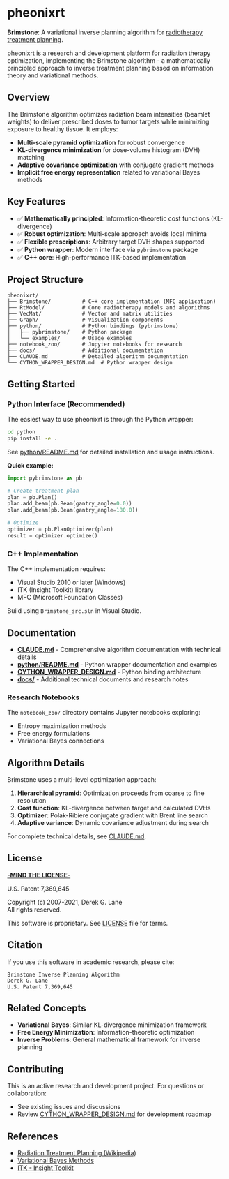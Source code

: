 # pheonixrt

**Brimstone**: A variational inverse planning algorithm for [radiotherapy treatment planning](https://en.wikipedia.org/wiki/Radiation_treatment_planning).

pheonixrt is a research and development platform for radiation therapy optimization, implementing the Brimstone algorithm - a mathematically principled approach to inverse treatment planning based on information theory and variational methods.

## Overview

The Brimstone algorithm optimizes radiation beam intensities (beamlet weights) to deliver prescribed doses to tumor targets while minimizing exposure to healthy tissue. It employs:

- **Multi-scale pyramid optimization** for robust convergence
- **KL-divergence minimization** for dose-volume histogram (DVH) matching
- **Adaptive covariance optimization** with conjugate gradient methods
- **Implicit free energy representation** related to variational Bayes methods

## Key Features

- ✅ **Mathematically principled**: Information-theoretic cost functions (KL-divergence)
- ✅ **Robust optimization**: Multi-scale approach avoids local minima
- ✅ **Flexible prescriptions**: Arbitrary target DVH shapes supported
- ✅ **Python wrapper**: Modern interface via `pybrimstone` package
- ✅ **C++ core**: High-performance ITK-based implementation

## Project Structure

```
pheonixrt/
├── Brimstone/          # C++ core implementation (MFC application)
├── RtModel/            # Core radiotherapy models and algorithms
├── VecMat/             # Vector and matrix utilities
├── Graph/              # Visualization components
├── python/             # Python bindings (pybrimstone)
│   ├── pybrimstone/    # Python package
│   └── examples/       # Usage examples
├── notebook_zoo/       # Jupyter notebooks for research
├── docs/               # Additional documentation
├── CLAUDE.md           # Detailed algorithm documentation
└── CYTHON_WRAPPER_DESIGN.md  # Python wrapper design
```

## Getting Started

### Python Interface (Recommended)

The easiest way to use pheonixrt is through the Python wrapper:

```bash
cd python
pip install -e .
```

See [python/README.md](python/README.md) for detailed installation and usage instructions.

**Quick example:**
```python
import pybrimstone as pb

# Create treatment plan
plan = pb.Plan()
plan.add_beam(pb.Beam(gantry_angle=0.0))
plan.add_beam(pb.Beam(gantry_angle=180.0))

# Optimize
optimizer = pb.PlanOptimizer(plan)
result = optimizer.optimize()
```

### C++ Implementation

The C++ implementation requires:
- Visual Studio 2010 or later (Windows)
- ITK (Insight Toolkit) library
- MFC (Microsoft Foundation Classes)

Build using `Brimstone_src.sln` in Visual Studio.

## Documentation

- **[CLAUDE.md](CLAUDE.md)** - Comprehensive algorithm documentation with technical details
- **[python/README.md](python/README.md)** - Python wrapper documentation and examples
- **[CYTHON_WRAPPER_DESIGN.md](CYTHON_WRAPPER_DESIGN.md)** - Python binding architecture
- **[docs/](docs/)** - Additional technical documents and research notes

### Research Notebooks

The `notebook_zoo/` directory contains Jupyter notebooks exploring:
- Entropy maximization methods
- Free energy formulations
- Variational Bayes connections

## Algorithm Details

Brimstone uses a multi-level optimization approach:

1. **Hierarchical pyramid**: Optimization proceeds from coarse to fine resolution
2. **Cost function**: KL-divergence between target and calculated DVHs
3. **Optimizer**: Polak-Ribiere conjugate gradient with Brent line search
4. **Adaptive variance**: Dynamic covariance adjustment during search

For complete technical details, see [CLAUDE.md](CLAUDE.md).

## License

**[-MIND THE LICENSE-](LICENSE)**

U.S. Patent 7,369,645

Copyright (c) 2007-2021, Derek G. Lane  
All rights reserved.

This software is proprietary. See [LICENSE](LICENSE) file for terms.

## Citation

If you use this software in academic research, please cite:

```
Brimstone Inverse Planning Algorithm
Derek G. Lane
U.S. Patent 7,369,645
```

## Related Concepts

- **Variational Bayes**: Similar KL-divergence minimization framework
- **Free Energy Minimization**: Information-theoretic optimization
- **Inverse Problems**: General mathematical framework for inverse planning

## Contributing

This is an active research and development project. For questions or collaboration:
- See existing issues and discussions
- Review [CYTHON_WRAPPER_DESIGN.md](CYTHON_WRAPPER_DESIGN.md) for development roadmap

## References

- [Radiation Treatment Planning (Wikipedia)](https://en.wikipedia.org/wiki/Radiation_treatment_planning)
- [Variational Bayes Methods](https://en.wikipedia.org/wiki/Variational_Bayesian_methods)
- [ITK - Insight Toolkit](https://itk.org/)
